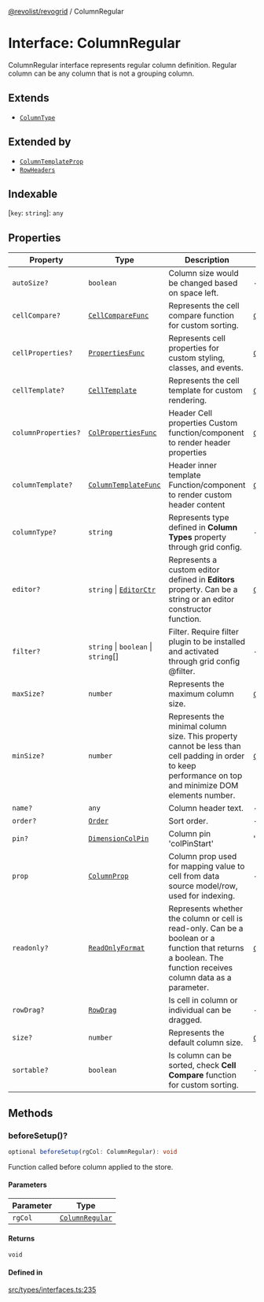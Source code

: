 [@revolist/revogrid](README.md) / ColumnRegular

# Interface: ColumnRegular

ColumnRegular interface represents regular column definition.
Regular column can be any column that is not a grouping column.

## Extends

- [`ColumnType`](Interface.ColumnType.md)

## Extended by

- [`ColumnTemplateProp`](Interface.ColumnTemplateProp.md)
- [`RowHeaders`](Interface.RowHeaders.md)

## Indexable

 \[`key`: `string`\]: `any`

## Properties

| Property | Type | Description | Inherited from | Defined in |
| ------ | ------ | ------ | ------ | ------ |
| `autoSize?` | `boolean` | Column size would be changed based on space left. | - | [src/types/interfaces.ts:211](https://github.com/revolist/revogrid/blob/477507f867ff98f395e0119897545945e222b246/src/types/interfaces.ts#L211) |
| `cellCompare?` | [`CellCompareFunc`](TypeAlias.CellCompareFunc.md) | Represents the cell compare function for custom sorting. | [`ColumnType`](Interface.ColumnType.md).`cellCompare` | [src/types/interfaces.ts:183](https://github.com/revolist/revogrid/blob/477507f867ff98f395e0119897545945e222b246/src/types/interfaces.ts#L183) |
| `cellProperties?` | [`PropertiesFunc`](TypeAlias.PropertiesFunc.md) | Represents cell properties for custom styling, classes, and events. | [`ColumnType`](Interface.ColumnType.md).`cellProperties` | [src/types/interfaces.ts:175](https://github.com/revolist/revogrid/blob/477507f867ff98f395e0119897545945e222b246/src/types/interfaces.ts#L175) |
| `cellTemplate?` | [`CellTemplate`](Interface.CellTemplate.md) | Represents the cell template for custom rendering. | [`ColumnType`](Interface.ColumnType.md).`cellTemplate` | [src/types/interfaces.ts:179](https://github.com/revolist/revogrid/blob/477507f867ff98f395e0119897545945e222b246/src/types/interfaces.ts#L179) |
| `columnProperties?` | [`ColPropertiesFunc`](TypeAlias.ColPropertiesFunc.md) | Header Cell properties Custom function/component to render header properties | [`ColumnType`](Interface.ColumnType.md).`columnProperties` | [src/types/interfaces.ts:118](https://github.com/revolist/revogrid/blob/477507f867ff98f395e0119897545945e222b246/src/types/interfaces.ts#L118) |
| `columnTemplate?` | [`ColumnTemplateFunc`](TypeAlias.ColumnTemplateFunc.md) | Header inner template Function/component to render custom header content | [`ColumnType`](Interface.ColumnType.md).`columnTemplate` | [src/types/interfaces.ts:113](https://github.com/revolist/revogrid/blob/477507f867ff98f395e0119897545945e222b246/src/types/interfaces.ts#L113) |
| `columnType?` | `string` | Represents type defined in **Column Types** property through grid config. | - | [src/types/interfaces.ts:231](https://github.com/revolist/revogrid/blob/477507f867ff98f395e0119897545945e222b246/src/types/interfaces.ts#L231) |
| `editor?` | `string` \| [`EditorCtr`](TypeAlias.EditorCtr.md) | Represents a custom editor defined in **Editors** property. Can be a string or an editor constructor function. | [`ColumnType`](Interface.ColumnType.md).`editor` | [src/types/interfaces.ts:171](https://github.com/revolist/revogrid/blob/477507f867ff98f395e0119897545945e222b246/src/types/interfaces.ts#L171) |
| `filter?` | `string` \| `boolean` \| `string`[] | Filter. Require filter plugin to be installed and activated through grid config @filter. | - | [src/types/interfaces.ts:215](https://github.com/revolist/revogrid/blob/477507f867ff98f395e0119897545945e222b246/src/types/interfaces.ts#L215) |
| `maxSize?` | `number` | Represents the maximum column size. | [`ColumnType`](Interface.ColumnType.md).`maxSize` | [src/types/interfaces.ts:166](https://github.com/revolist/revogrid/blob/477507f867ff98f395e0119897545945e222b246/src/types/interfaces.ts#L166) |
| `minSize?` | `number` | Represents the minimal column size. This property cannot be less than cell padding in order to keep performance on top and minimize DOM elements number. | [`ColumnType`](Interface.ColumnType.md).`minSize` | [src/types/interfaces.ts:162](https://github.com/revolist/revogrid/blob/477507f867ff98f395e0119897545945e222b246/src/types/interfaces.ts#L162) |
| `name?` | `any` | Column header text. | - | [src/types/interfaces.ts:207](https://github.com/revolist/revogrid/blob/477507f867ff98f395e0119897545945e222b246/src/types/interfaces.ts#L207) |
| `order?` | [`Order`](TypeAlias.Order.md) | Sort order. | - | [src/types/interfaces.ts:223](https://github.com/revolist/revogrid/blob/477507f867ff98f395e0119897545945e222b246/src/types/interfaces.ts#L223) |
| `pin?` | [`DimensionColPin`](TypeAlias.DimensionColPin.md) | Column pin 'colPinStart'|'colPinEnd'. | - | [src/types/interfaces.ts:203](https://github.com/revolist/revogrid/blob/477507f867ff98f395e0119897545945e222b246/src/types/interfaces.ts#L203) |
| `prop` | [`ColumnProp`](TypeAlias.ColumnProp.md) | Column prop used for mapping value to cell from data source model/row, used for indexing. | - | [src/types/interfaces.ts:199](https://github.com/revolist/revogrid/blob/477507f867ff98f395e0119897545945e222b246/src/types/interfaces.ts#L199) |
| `readonly?` | [`ReadOnlyFormat`](TypeAlias.ReadOnlyFormat.md) | Represents whether the column or cell is read-only. Can be a boolean or a function that returns a boolean. The function receives column data as a parameter. | [`ColumnType`](Interface.ColumnType.md).`readonly` | [src/types/interfaces.ts:152](https://github.com/revolist/revogrid/blob/477507f867ff98f395e0119897545945e222b246/src/types/interfaces.ts#L152) |
| `rowDrag?` | [`RowDrag`](TypeAlias.RowDrag.md) | Is cell in column or individual can be dragged. | - | [src/types/interfaces.ts:227](https://github.com/revolist/revogrid/blob/477507f867ff98f395e0119897545945e222b246/src/types/interfaces.ts#L227) |
| `size?` | `number` | Represents the default column size. | [`ColumnType`](Interface.ColumnType.md).`size` | [src/types/interfaces.ts:156](https://github.com/revolist/revogrid/blob/477507f867ff98f395e0119897545945e222b246/src/types/interfaces.ts#L156) |
| `sortable?` | `boolean` | Is column can be sorted, check **Cell Compare** function for custom sorting. | - | [src/types/interfaces.ts:219](https://github.com/revolist/revogrid/blob/477507f867ff98f395e0119897545945e222b246/src/types/interfaces.ts#L219) |

## Methods

### beforeSetup()?

```ts
optional beforeSetup(rgCol: ColumnRegular): void
```

Function called before column applied to the store.

#### Parameters

| Parameter | Type |
| ------ | ------ |
| `rgCol` | [`ColumnRegular`](Interface.ColumnRegular.md) |

#### Returns

`void`

#### Defined in

[src/types/interfaces.ts:235](https://github.com/revolist/revogrid/blob/477507f867ff98f395e0119897545945e222b246/src/types/interfaces.ts#L235)
